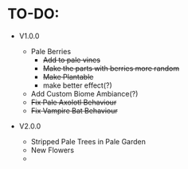 TO-DO:
=

- V1.0.0
  - Pale Berries
    - ~~Add to pale vines~~
    - ~~Make the parts with berries more random~~
    - ~~Make Plantable~~ 
    - make better effect(?)
  - Add Custom Biome Ambiance(?)
  - ~~Fix Pale Axolotl Behaviour~~
  - ~~Fix Vampire Bat Behaviour~~ 


- V2.0.0
  - Stripped Pale Trees in Pale Garden
  - New Flowers
  - 
